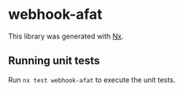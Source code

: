 # webhook-afat

This library was generated with [Nx](https://nx.dev).

## Running unit tests

Run `nx test webhook-afat` to execute the unit tests.
